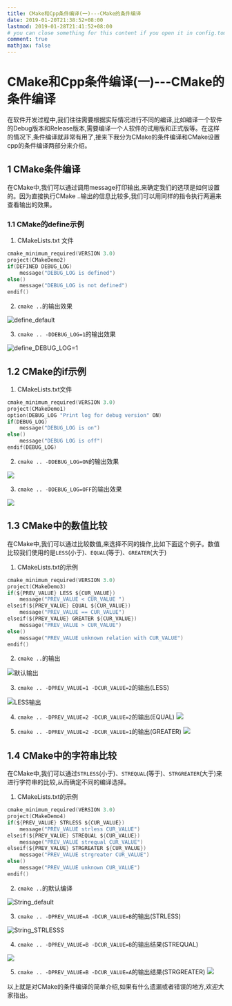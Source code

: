 ```yaml
---
title: CMake和Cpp条件编译(一)---CMake的条件编译
date: 2019-01-20T21:38:52+08:00
lastmod: 2019-01-28T21:41:52+08:00
# you can close something for this content if you open it in config.toml.
comment: true
mathjax: false
---
```


# CMake和Cpp条件编译(一)---CMake的条件编译

在软件开发过程中,我们往往需要根据实际情况进行不同的编译,比如编译一个软件的Debug版本和Release版本,需要编译一个人软件的试用版和正式版等。在这样的情况下,条件编译就非常有用了,接来下我分为CMake的条件编译和CMake设置cpp的条件编译两部分来介绍。

## 1 CMake条件编译

在CMake中,我们可以通过调用message打印输出,来确定我们的选项是如何设置的。因为直接执行CMake ..输出的信息比较多,我们可以用同样的指令执行两遍来查看输出的效果。

### 1.1 CMake的define示例

1. CMakeLists.txt 文件
```c
cmake_minimum_required(VERSION 3.0)
project(CMakeDemo2)
if(DEFINED DEBUG_LOG)
    message("DEBUG_LOG is defined")
else()
    message("DEBUG_LOG is not defined")
endif()
```

2. `cmake ..`的输出效果

![define_default](https://www.dennisthink.com/wp-content/uploads/2020/10/CMake的define示例_未设置DEBUG_LOG.jpg)

3. `cmake .. -DDEBUG_LOG=1`的输出效果

![define_DEBUG_LOG=1](https://www.dennisthink.com/wp-content/uploads/2020/10/CMake的define示例_设置DEBUG_LOG的效果.jpg)

## 1.2 CMake的if示例

1. CMakeLists.txt文件
```C
cmake_minimum_required(VERSION 3.0)
project(CMakeDemo1)
option(DEBUG_LOG "Print log for debug version" ON)
if(DEBUG_LOG)
    message("DEBUG_LOG is on")
else()
    message("DEBUG LOG is off")
endif(DEBUG_LOG)
```

2. `cmake .. -DDEBUG_LOG=ON`的输出效果

![](https://www.dennisthink.com/wp-content/uploads/2020/10/CMake的if示例DEBUG_LOG_ON.jpg)

3. `cmake .. -DDEBUG_LOG=OFF`的输出效果

![](https://www.dennisthink.com/wp-content/uploads/2020/10/CMake的if示例DEBUG_LOG_OFF.jpg)

## 1.3 CMake中的数值比较

在CMake中,我们可以通过比较数值,来选择不同的操作,比如下面这个例子。数值比较我们使用的是`LESS`(小于)、`EQUAL`(等于)、`GREATER`(大于)

1. CMakeLists.txt的示例
```c
cmake_minimum_required(VERSION 3.0)
project(CMakeDemo3)
if(${PREV_VALUE} LESS ${CUR_VALUE})
    message("PREV_VALUE < CUR_VALUE ")
elseif(${PREV_VALUE} EQUAL ${CUR_VALUE})
    message("PREV_VALUE == CUR_VALUE")
elseif(${PREV_VALUE} GREATER ${CUR_VALUE})
    message("PREV_VALUE > CUR_VALUE")
else()
    message("PREV_VALUE unknown relation with CUR_VALUE")
endif()
```

2. `cmake ..`的输出

![默认输出](https://www.dennisthink.com/wp-content/uploads/2020/10/CMake的数值比较之默认编译.jpg)

3. `cmake .. -DPREV_VALUE=1 -DCUR_VALUE=2`的输出(LESS)

![LESS输出](https://www.dennisthink.com/wp-content/uploads/2020/10/CMake的数值比较_PREV_LESS_CUR.jpg)

4. `cmake .. -DPREV_VALUE=2 -DCUR_VALUE=2`的输出(EQUAL)
![](https://www.dennisthink.com/wp-content/uploads/2020/10/CMake的数值比较之_EQUAL.jpg)

5. `cmake .. -DPREV_VALUE=2 -DCUR_VALUE=1`的输出(GREATER)
![](https://www.dennisthink.com/wp-content/uploads/2020/10/CMake的数值比较之_GREATER.jpg)

## 1.4 CMake中的字符串比较

在CMake中,我们可以通过`STRLESS`(小于)、`STREQUAL`(等于)、`STRGREATER`(大于)来进行字符串的比较,从而确定不同的编译选择。

1. CMakeLists.txt的示例
```c
cmake_minimum_required(VERSION 3.0)
project(CMakeDemo4)
if(${PREV_VALUE} STRLESS ${CUR_VALUE})
    message("PREV_VALUE strless CUR_VALUE")
elseif(${PREV_VALUE} STREQUAL ${CUR_VALUE})
    message("PREV_VALUE strequal CUR_VALUE")
elseif(${PREV_VALUE} STRGREATER ${CUR_VALUE})
    message("PREV_VALUE strgreater CUR_VALUE")
else()
    message("PREV_VALUE unknown CUR_VALUE")
endif()
```

2. `cmake ..`的默认编译

![String_default](https://www.dennisthink.com/wp-content/uploads/2020/10/CMake的String比较之默认情况.jpg)

3. `cmake .. -DPREV_VALUE=A -DCUR_VALUE=B`的输出(STRLESS)

![String_STRLESSS](https://www.dennisthink.com/wp-content/uploads/2020/10/CMake的String比较之STRLESS.jpg)

4. `cmake .. -DPREV_VALUE=B -DCUR_VALUE=B`的输出结果(STREQUAL)

![](https://www.dennisthink.com/wp-content/uploads/2020/10/CMake的String比较之STREQUAL.jpg)

5. `cmake .. -DPREV_VALUE=B -DCUR_VALUE=A`的输出结果(STRGREATER)
![](https://www.dennisthink.com/wp-content/uploads/2020/10/CMake的String比较之STRGREATER.jpg)

以上就是对CMake的条件编译的简单介绍,如果有什么遗漏或者错误的地方,欢迎大家指出。